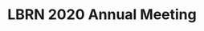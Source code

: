---
layout: post
title: LBRN 2020 Annual Meeting
categories: events
eventDate: January 17-18, 2019
startTime: 8:00am
endTime: 5:00pm
description: LBRN Each year the LBRN program has an annual meeting in which program participants from PUI campuses, summer program, committee members and administrators meet to review individual research accomplishments and to discuss the overall program activity. January 17-18, 2020, Save the Date!
---